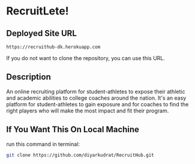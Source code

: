 # RecruitLete!

## Deployed Site URL
`https://recruithub-dk.herokuapp.com`

If you do not want to clone the repository, you can use this URL.

## Description

An online recruiting platform for student-athletes to expose their athletic and academic abilities to college coaches around the nation. It's an easy platform for student-athletes to gain exposure and for coaches to find the right players who will make the most impact and fit their program.

## If You Want This On Local Machine

run this command in terminal:

```bash
git clone https://github.com/diyarkudrat/RecruitHub.git
```